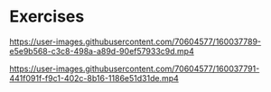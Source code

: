 # Exercises

https://user-images.githubusercontent.com/70604577/160037789-e5e9b568-c3c8-498a-a89d-90ef57933c9d.mp4

https://user-images.githubusercontent.com/70604577/160037791-441f091f-f9c1-402c-8b16-1186e51d31de.mp4

